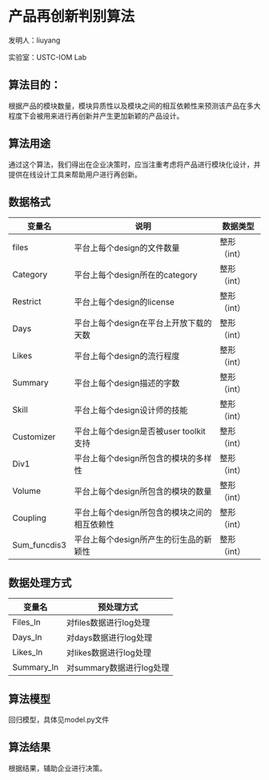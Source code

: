 # 产品再创新判别算法

发明人：liuyang

实验室：USTC-IOM Lab

## 算法目的：

根据产品的模块数量，模块异质性以及模块之间的相互依赖性来预测该产品在多大程度下会被用来进行再创新并产生更加新颖的产品设计。

## 算法用途

通过这个算法，我们得出在企业决策时，应当注重考虑将产品进行模块化设计，并提供在线设计工具来帮助用户进行再创新。

## 数据格式

|     变量名          |     说明                                            |     数据类型       |
|---------------------|-----------------------------------------------------|--------------------|
|     files           |     平台上每个design的文件数量                      |     整形（int）    |
|     Category        |     平台上每个design所在的category                  |     整形（int）    |
|     Restrict        |     平台上每个design的license                       |     整形（int）    |
|     Days            |     平台上每个design在平台上开放下载的天数          |     整形（int）    |
|     Likes           |     平台上每个design的流行程度                      |     整形（int）    |
|     Summary         |     平台上每个design描述的字数                      |     整形（int）    |
|     Skill           |     平台上每个design设计师的技能                    |     整形（int）    |
|     Customizer      |     平台上每个design是否被user   toolkit支持        |     整形（int）    |
|     Div1            |     平台上每个design所包含的模块的多样性            |     整形（int）    |
|     Volume          |     平台上每个design所包含的模块的数量              |     整形（int）    |
|     Coupling        |     平台上每个design所包含的模块之间的相互依赖性    |     整形（int）    |
|     Sum_funcdis3    |     平台上每个design所产生的衍生品的新颖性          |     整形（int）    |


## 数据处理方式
|     变量名        |     预处理方式                  |
|-------------------|---------------------------------|
|     Files_ln      |     对files数据进行log处理      |
|     Days_ln       |     对days数据进行log处理       |
|     Likes_ln      |     对likes数据进行log处理      |
|     Summary_ln    |     对summary数据进行log处理    |



## 算法模型
  回归模型，具体见model.py文件
  
  
## 算法结果
  根据结果，辅助企业进行决策。


